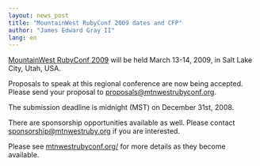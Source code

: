 ```yaml
---
layout: news_post
title: "MountainWest RubyConf 2009 dates and CFP"
author: "James Edward Gray II"
lang: en
---
```


[MountainWest RubyConf 2009][1] will be held March 13-14, 2009, in Salt
Lake City, Utah, USA.

Proposals to speak at this regional conference are now being accepted.
Please send your proposal to proposals@mtnwestrubyconf.org.

The submission deadline is midnight (MST) on December 31st, 2008.

There are sponsorship opportunities available as well. Please contact
sponsorship@mtnwestruby.org if you are interested.

Please see [mtnwestrubyconf.org/][1] for more details as they become
available.



[1]: http://mtnwestrubyconf.org 
